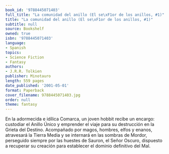 ```yaml
---
book_id: '9788445071403'
full_title: "La comunidad del anillo (El se\xF1or de los anillos, #1)"
title: "La comunidad del anillo (El se\xF1or de los anillos, #1)"
subtitle: null
source: Bookshelf
owned: true
isbn: '9788445071403'
language:
- Spanish
topics:
- Science Fiction
- Fantasy
authors:
- J.R.R. Tolkien
publisher: Minotauro
length: 559 pages
date_published: '2001-05-01'
format: Paperback
cover_filename: 9788445071403.jpg
order: null
theme: fantasy
---
```

En la adormecida e idílica Comarca, un joven hobbit recibe un encargo: custodiar el Anillo Único y emprender el viaje para su destrucción en la Grieta del Destino. Acompañado por magos, hombres, elfos y enanos, atravesará la Tierra Media y se internará en las sombras de Mordor, perseguido siempre por las huestes de Sauron, el Señor Oscuro, dispuesto a recuperar su creación para establecer el dominio definitivo del Mal.
